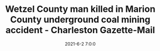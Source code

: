 ---
"title": "Wetzel County man killed in Marion County underground coal mining accident - Charleston Gazette-Mail"
"date": "2021-6-2 7:0:0"
"feed_name": "GOOGLENEWSMINING"
"feed_website": "https://news.google.com/search?q=mining%2Bincident&hl=en-US&gl=US&ceid=US:en"
"feed_rss": "https://news.google.com/rss/search?q=mining%2Bincident&hl=en-US&gl=US&ceid=US:en"
"link": "https://www.wvgazettemail.com/news/energy_and_environment/wetzel-county-man-killed-in-marion-county-underground-coal-mining-accident/article_2b12e06d-b102-5260-8c42-91d464062046.html"
"file": "_posts/2021-1-1-210b2dc6e328f23d32e055b3c06d8027aa6200aa.md"
"accident": "0"
"drilling": "0"
"dead": "0"
"injured": "0"
---